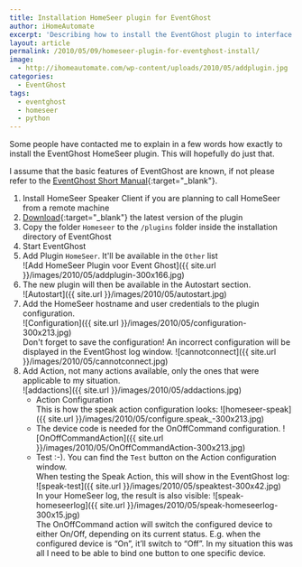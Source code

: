 ```yaml
---
title: Installation HomeSeer plugin for EventGhost
author: iHomeAutomate
excerpt: 'Describing how to install the EventGhost plugin to interface with HomeSeer'
layout: article
permalink: /2010/05/09/homeseer-plugin-for-eventghost-install/
image:
  - http://ihomeautomate.com/wp-content/uploads/2010/05/addplugin.jpg
categories:
  - EventGhost
tags:
  - eventghost
  - homeseer
  - python
---
```

Some people have contacted me to explain in a few words how exactly to install the EventGhost HomeSeer plugin. This will hopefully do just that.

I assume that the basic features of EventGhost are known, if not please refer to the [EventGhost Short Manual](http://www.eventghost.org/docs/short_manual/index.html){:target="_blank"}.

1. Install HomeSeer Speaker Client if you are planning to call HomeSeer from a remote machine
2. [Download](https://github.com/ihomeautomate/eventghost-hs-plugin/releases){:target="_blank"} the latest version of the plugin
3. Copy the folder `Homeseer` to the `/plugins` folder inside the installation directory of EventGhost
4. Start EventGhost
5. Add Plugin `HomeSeer`. It'll be available in the `Other` list 
<br/>![Add HomeSeer Plugin voor Event Ghost]({{ site.url }}/images/2010/05/addplugin-300x166.jpg)
6. The new plugin will then be available in the Autostart section. 
<br/>![Autostart]({{ site.url }}/images/2010/05/autostart.jpg)
7. Add the HomeSeer hostname and user credentials to the plugin configuration.
<br/>![Configuration]({{ site.url }}/images/2010/05/configuration-300x213.jpg)
<br/>Don't forget to save the configuration! An incorrect configuration will be displayed in the EventGhost log window.
![cannotconnect]({{ site.url }}/images/2010/05/cannotconnect.jpg)
8. Add Action, not many actions available, only the ones that were applicable to my situation.<br/>
![addactions]({{ site.url }}/images/2010/05/addactions.jpg)
   * Action Configuration<br/>This is how the speak action configuration looks:
![homeseer-speak]({{ site.url }}/images/2010/05/configure.speak_-300x213.jpg)
   * The device code is needed for the OnOffCommand configuration.
   ![OnOffCommandAction]({{ site.url }}/images/2010/05/OnOffCommandAction-300x213.jpg)
   * Test :-). You can find the `Test` button on the Action configuration window. <br/>
When testing the Speak Action, this will show in the EventGhost log:
<br/>![speak-test]({{ site.url }}/images/2010/05/speaktest-300x42.jpg)<br/>
In your HomeSeer log, the result is also visible:
![speak-homeseerlog]({{ site.url }}/images/2010/05/speak-homeseerlog-300x15.jpg)<br/>
The OnOffCommand action will switch the configured device to either On/Off, depending on its current status. E.g. when the configured device is &#8220;On&#8221;, it&#8217;ll switch to &#8220;Off&#8221;. In my situation this was all I need to be able to bind one button to one specific device.
